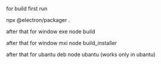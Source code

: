 for build first run 


npx @electron/packager .


after that for window exe 
node build


after that for window mxi 
node build_installer

after that for ubantu deb 
node ubantu (works only in ubantu)